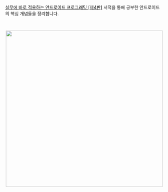 [실무에 바로 적용하는 안드로이드 프로그래밍 [제4판]](http://www.yes24.com/Product/Goods/97954048) 서적을 통해 공부한 안드로이드의 핵심 개념들을 정리합니다.

<br>
<p align = 'center'>
<img width = '500' src = 'https://user-images.githubusercontent.com/39554623/117206601-05903e80-ae2e-11eb-9fd8-fcd7866986a8.png'>
</p>
<br>